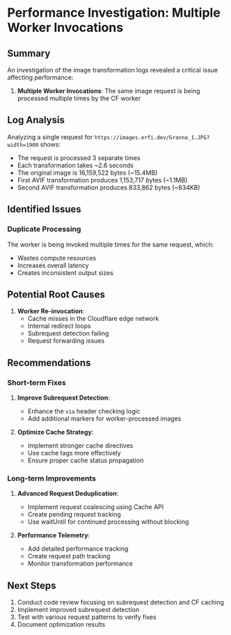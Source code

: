 # Performance Investigation: Multiple Worker Invocations

## Summary

An investigation of the image transformation logs revealed a critical issue affecting performance:

1. **Multiple Worker Invocations**: The same image request is being processed multiple times by the CF worker

## Log Analysis

Analyzing a single request for `https://images.erfi.dev/Granna_1.JPG?width=1900` shows:

- The request is processed 3 separate times
- Each transformation takes ~2.6 seconds
- The original image is 16,159,522 bytes (~15.4MB)
- First AVIF transformation produces 1,153,717 bytes (~1.1MB)
- Second AVIF transformation produces 833,862 bytes (~834KB)

## Identified Issues

### Duplicate Processing

The worker is being invoked multiple times for the same request, which:
- Wastes compute resources
- Increases overall latency
- Creates inconsistent output sizes

## Potential Root Causes

1. **Worker Re-invocation**:
   - Cache misses in the Cloudflare edge network
   - Internal redirect loops
   - Subrequest detection failing
   - Request forwarding issues

## Recommendations

### Short-term Fixes

1. **Improve Subrequest Detection**:
   - Enhance the `via` header checking logic
   - Add additional markers for worker-processed images

2. **Optimize Cache Strategy**:
   - Implement stronger cache directives
   - Use cache tags more effectively
   - Ensure proper cache status propagation

### Long-term Improvements

1. **Advanced Request Deduplication**:
   - Implement request coalescing using Cache API
   - Create pending request tracking
   - Use waitUntil for continued processing without blocking

2. **Performance Telemetry**:
   - Add detailed performance tracking
   - Create request path tracking
   - Monitor transformation performance

## Next Steps

1. Conduct code review focusing on subrequest detection and CF caching
2. Implement improved subrequest detection
3. Test with various request patterns to verify fixes
4. Document optimization results
